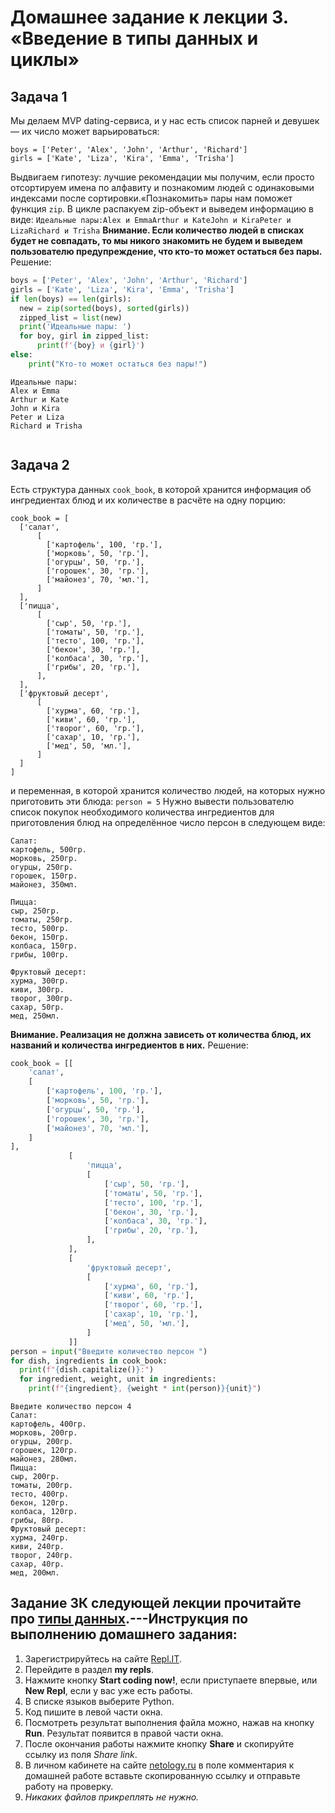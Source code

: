 # Домашнее задание к лекции 3. «Введение в типы данных и циклы»
## Задача 1
Мы делаем MVP dating-сервиса, и у нас есть список парней и девушек — их число может варьироваться:
```
boys = ['Peter', 'Alex', 'John', 'Arthur', 'Richard']
girls = ['Kate', 'Liza', 'Kira', 'Emma', 'Trisha']
``` 
Выдвигаем гипотезу: лучшие рекомендации мы получим, если просто отсортируем имена по алфавиту и познакомим людей с одинаковыми индексами после сортировки.«Познакомить» пары нам поможет функция `zip`. В цикле распакуем zip-объект и выведем информацию в виде:
```Идеальные пары:Alex и EmmaArthur и KateJohn и KiraPeter и LizaRichard и Trisha``` 
**Внимание. Если количество людей в списках будет не совпадать, то мы никого знакомить не будем и выведем пользователю предупреждение, что кто-то может остаться без пары.**
Решение:
```py
boys = ['Peter', 'Alex', 'John', 'Arthur', 'Richard']
girls = ['Kate', 'Liza', 'Kira', 'Emma', 'Trisha']
if len(boys) == len(girls):
  new = zip(sorted(boys), sorted(girls))
  zipped_list = list(new)
  print('Идеальные пары: ')
  for boy, girl in zipped_list:
      print(f'{boy} и {girl}')
else:
    print("Кто-то может остаться без пары!") 
```
```
Идеальные пары: 
Alex и Emma
Arthur и Kate
John и Kira
Peter и Liza
Richard и Trisha
 
```

## Задача 2
Есть структура данных `cook_book`, в которой хранится информация об ингредиентах блюд и их количестве в расчёте на одну порцию:
```
cook_book = [
  ['салат',
      [
        ['картофель', 100, 'гр.'],
        ['морковь', 50, 'гр.'],
        ['огурцы', 50, 'гр.'],
        ['горошек', 30, 'гр.'],
        ['майонез', 70, 'мл.'],
      ]
  ],
  ['пицца',  
      [
        ['сыр', 50, 'гр.'],
        ['томаты', 50, 'гр.'],
        ['тесто', 100, 'гр.'],
        ['бекон', 30, 'гр.'],
        ['колбаса', 30, 'гр.'],
        ['грибы', 20, 'гр.'],
      ],
  ],
  ['фруктовый десерт',
      [
        ['хурма', 60, 'гр.'],
        ['киви', 60, 'гр.'],
        ['творог', 60, 'гр.'],
        ['сахар', 10, 'гр.'],
        ['мед', 50, 'мл.'],  
      ]
  ]
]
``` 
и переменная, в которой хранится количество людей, на которых нужно приготовить эти блюда:
```person = 5```
Нужно вывести пользователю список покупок необходимого количества ингредиентов для приготовления блюд на определённое число персон в следующем виде:
```
Салат:
картофель, 500гр.
морковь, 250гр.
огурцы, 250гр.
горошек, 150гр.
майонез, 350мл.

Пицца:
сыр, 250гр.
томаты, 250гр.
тесто, 500гр.
бекон, 150гр.
колбаса, 150гр.
грибы, 100гр.

Фруктовый десерт:
хурма, 300гр.
киви, 300гр.
творог, 300гр.
сахар, 50гр.
мед, 250мл.
```
**Внимание. Реализация не должна зависеть от количества блюд, их названий и количества ингредиентов в них.**
Решение:
```py
cook_book = [[
    'салат',
    [
        ['картофель', 100, 'гр.'],
        ['морковь', 50, 'гр.'],
        ['огурцы', 50, 'гр.'],
        ['горошек', 30, 'гр.'],
        ['майонез', 70, 'мл.'],
    ]
],
             [
                 'пицца',
                 [
                     ['сыр', 50, 'гр.'],
                     ['томаты', 50, 'гр.'],
                     ['тесто', 100, 'гр.'],
                     ['бекон', 30, 'гр.'],
                     ['колбаса', 30, 'гр.'],
                     ['грибы', 20, 'гр.'],
                 ],
             ],
             [
                 'фруктовый десерт',
                 [
                     ['хурма', 60, 'гр.'],
                     ['киви', 60, 'гр.'],
                     ['творог', 60, 'гр.'],
                     ['сахар', 10, 'гр.'],
                     ['мед', 50, 'мл.'],
                 ]
             ]]
person = input("Введите количество персон ")
for dish, ingredients in cook_book:
  print(f"{dish.capitalize()}:")
  for ingredient, weight, unit in ingredients:
    print(f"{ingredient}, {weight * int(person)}{unit}")
```
```
Введите количество персон 4  
Салат:
картофель, 400гр.
морковь, 200гр.
огурцы, 200гр.
горошек, 120гр.
майонез, 280мл.
Пицца:
сыр, 200гр.
томаты, 200гр.
тесто, 400гр.
бекон, 120гр.
колбаса, 120гр.
грибы, 80гр.
Фруктовый десерт:
хурма, 240гр.
киви, 240гр.
творог, 240гр.
сахар, 40гр.
мед, 200мл.
```

## Задание 3К следующей лекции прочитайте про [типы данных](https://habr.com/ru/post/319164/).---Инструкция по выполнению домашнего задания:   
1. Зарегистрируйтесь на сайте [Repl.IT](https://repl.it/).
2. Перейдите в раздел **my repls**.
3. Нажмите кнопку **Start coding now!**, если приступаете впервые, или **New Repl**, если у вас уже есть работы.
4. В списке языков выберите Python.
5. Код пишите в левой части окна.
6. Посмотреть результат выполнения файла можно, нажав на кнопку **Run**. Результат появится в правой части окна.
7. После окончания работы нажмите кнопку **Share** и скопируйте ссылку из поля *Share link*.
8. В личном кабинете на сайте [netology.ru](http://netology.ru/) в поле комментария к домашней работе вставьте скопированную ссылку и отправьте работу на проверку.
9. *Никаких файлов прикреплять не нужно.*

